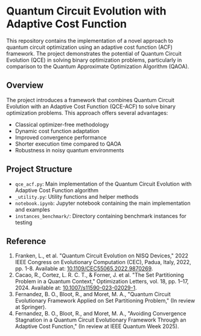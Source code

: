 # Quantum Circuit Evolution with Adaptive Cost Function

This repository contains the implementation of a novel approach to quantum circuit optimization using an adaptive cost function (ACF) framework. The project demonstrates the potential of Quantum Circuit Evolution (QCE) in solving binary optimization problems, particularly in comparison to the Quantum Approximate Optimization Algorithm (QAOA).

## Overview

The project introduces a framework that combines Quantum Circuit Evolution with an Adaptive Cost Function (QCE-ACF) to solve binary optimization problems. This approach offers several advantages:

- Classical optimizer-free methodology
- Dynamic cost function adaptation
- Improved convergence performance
- Shorter execution time compared to QAOA
- Robustness in noisy quantum environments

## Project Structure

- `qce_acf.py`: Main implementation of the Quantum Circuit Evolution with Adaptive Cost Function algorithm
- `_utility.py`: Utility functions and helper methods
- `notebook.ipynb`: Jupyter notebook containing the main implementation and examples
- `instances_benchmark/`: Directory containing benchmark instances for testing

## Reference

1. Franken, L., et al. "Quantum Circuit Evolution on NISQ Devices," 2022 IEEE Congress on Evolutionary Computation (CEC), Padua, Italy, 2022, pp. 1-8. Available at: [10.1109/CEC55065.2022.9870269](https://doi.org/10.1109/CEC55065.2022.9870269).
2. Cacao, R., Cortez, L. R. C. T., & Forner, J. et al. "The Set Partitioning Problem in a Quantum Context," Optimization Letters, vol. 18, pp. 1–17, 2024. Available at: [10.1007/s11590-023-02029-1](https://doi.org/10.1007/s11590-023-02029-1).
3. Fernandez, B. O., Bloot, R., and Moret, M. A., "Quantum Circuit Evolutionary Framework Applied on Set Partitioning Problem," (In review at Springer).
4. Fernandez, B. O., Bloot, R., and Moret, M. A., "Avoiding Convergence Stagnation in a Quantum Circuit Evolutionary Framework Through an Adaptive Cost Function," (In review at IEEE Quantum Week 2025).
